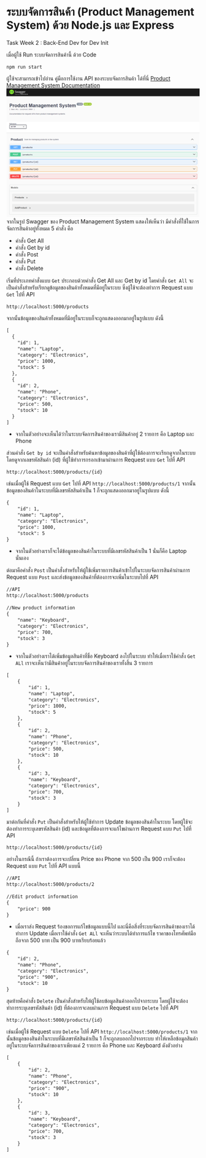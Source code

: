 # ระบบจัดการสินค้า (Product Management System) ด้วย Node.js และ Express

Task Week 2 : Back-End Dev for Dev Init

เมื่อผู้ใช้ Run ระบบจัดการสินค้านี้ ด้วย Code
```
npm run start
```
ผู้ใช้จะสามารถเข้าไปอ่าน คู่มือการใช้งาน API ของระบบจัดการสินค้า ได้ที่นี่ [Product Management System Documentation](http://localhost:5000/doc)
![Swagger page](img/swagger.png)
จากในรูป Swagger ของ Product Management System แสดงให้เห็นว่า มีคำสั่งที่ใช้ในการจัดการสินค้าอยู่ทั้งหมด 5 คำสั่ง คือ
- คำสั่ง Get All
- คำสั่ง Get by id
- คำสั่ง Post
- คำสั่ง Put
- คำสั่ง Delete

เริ่มที่ประเภทคำสั่งแบบ `Get` ประกอบด้วยคำสั่ง Get All และ Get by id โดยคำสั่ง `Get All` จะเป็นคำสั่งสำหรับเรียกดูข้อมูลของสินค้าทั้งหมดที่มีอยู่ในระบบ ซึ่งผู้ใช้จะต้องทำการ Request แบบ `Get` ไปที่ API
```
http://localhost:5000/products
```
จากนั้นข้อมูลของสินค้าทั้งหมดที่มีอยู่ในระบบก็จะถูกแสดงออกมาอยู่ในรูปแบบ ดังนี้
```
[
  {
    "id": 1,
    "name": "Laptop",
    "category": "Electronics",
    "price": 1000,
    "stock": 5
  },
  {
    "id": 2,
    "name": "Phone",
    "category": "Electronics",
    "price": 500,
    "stock": 10
  }
]
```
- จากในตัวอย่างจะเห็นได้ว่าในระบบจัดการสินค้าของเรามีสินค้าอยู่ 2 รายการ คือ Laptop และ Phone

ส่วนคำสั่ง `Get by id` จะเป็นคำสั่งสำหรับค้นหาข้อมูลของสินค้าที่ผู้ใช้ต้องการจะเรียกดูจากในระบบ โดยดูจากเลขรหัสสินค้า (id) ที่ผู้ใช้ทำการกรอกเข้ามาผ่านการ Request แบบ `Get` ไปที่ API
```
http://localhost:5000/products/{id}
```
เช่นเมื่อผู้ใช้ Request แบบ `Get` ไปที่ API `http://localhost:5000/products/1` จากนั้นข้อมูลของสินค้าในระบบที่มีเลขรหัสสินค้าเป็น 1 ก็จะถูกแสดงออกมาอยู่ในรูปแบบ ดังนี้
```
{
    "id": 1,
    "name": "Laptop",
    "category": "Electronics",
    "price": 1000,
    "stock": 5
}
```
- จากในตัวอย่างเราก็จะได้ข้อมูลของสินค้าในระบบที่มีเลขรหัสสินค้าเป็น 1 นั่นก็คือ Laptop นั่นเอง

ต่อมาคือคำสั่ง `Post` เป็นคำสั่งสำหรับให้ผู้ใช้เพิ่มรายการสินค้าเข้าไปในระบบจัดการสินค้าผ่านการ Request แบบ `Post` และส่งข้อมูลของสินค้าที่ต้องการจะเพิ่มในระบบไปที่ API
```
//API
http://localhost:5000/products

//New product information
{
    "name": "Keyboard",
    "category": "Electronics",
    "price": 700,
    "stock": 3
}
```
- จากในตัวอย่างเราได้เพิ่มข้อมูลสินค้าที่ชื่อ Keyboard ลงไปในระบบ ทำให้เมื่อเราใช้คำสั่ง `Get ALl` เราจะเห็นว่ามีสินค้าอยู่ในระบบจัดการสินค้าของเราทั้งสิ้น 3 รายการ
```
[
    {
        "id": 1,
        "name": "Laptop",
        "category": "Electronics",
        "price": 1000,
        "stock": 5
    },
    {
        "id": 2,
        "name": "Phone",
        "category": "Electronics",
        "price": 500,
        "stock": 10
    },
    {
        "id": 3,
        "name": "Keyboard",
        "category": "Electronics",
        "price": 700,
        "stock": 3
    }
]
```
มาต่อกันที่คำสั่ง `Put` เป็นคำสั่งสำหรับให้ผู้ใช้ทำการ Update ข้อมูลของสินค้าในระบบ โดยผู้ใช้จะต้องทำการระบุเลขรหัสสินค้า (id) และข้อมูลที่ต้องการจะแก้ไขผ่านการ Request แบบ `Put` ไปที่ API
```
http://localhost:5000/products/{id}
```
อย่างในกรณีนี้ ถ้าเราต้องการจะเปลี่ยน Price ของ Phone จาก 500 เป็น 900 เราก็จะต้อง Request แบบ `Put` ไปที่ API แบบนี้
```
//API
http://localhost:5000/products/2

//Edit product information
{
    "price": 900
}
```
- เมื่อเราส่ง Request ร้องขอการแก้ไขข้อมูลแบบนี้ไป และนี่คือสิ่งที่ระบบจัดการสินค้าของเราได้ทำการ Update เมื่อเราใช้คำสั่ง `Get ALl` จะเห็นว่าระบบได้ทำการแก้ไข ราคาของโทรศัพท์มือถือจาก 500 บาท เป็น 900 บาทเรียบร้อยแล้ว
```
{
    "id": 2,
    "name": "Phone",
    "category": "Electronics",
    "price": "900",
    "stock": 10
}
```

สุดท้ายคือคำสั่ง `Delete` เป็นคำสั่งสำหรับให้ผู้ใช้ลบข้อมูลสินค้าออกไปจากระบบ โดยผู้ใช้จะต้องทำการระบุเลขรหัสสินค้า (id) ที่ต้องการจะลบผ่านการ Request แบบ `Delete` ไปที่ API
```
http://localhost:5000/products/{id}
```
เช่นเมื่อผู้ใช้ Request แบบ `Delete` ไปที่ API `http://localhost:5000/products/1` จากนั้นข้อมูลของสินค้าในระบบที่มีเลขรหัสสินค้าเป็น 1 ก็จะถูกลบออกไปจากระบบ ทำให้เหลือข้อมูลสินค้าอยู่ในระบบจัดการสินค้าของเราเพียงแค่ 2 รายการ คือ Phone และ Keyboard ดังตัวอย่าง
```
[
    {
        "id": 2,
        "name": "Phone",
        "category": "Electronics",
        "price": "900",
        "stock": 10
    },
    {
        "id": 3,
        "name": "Keyboard",
        "category": "Electronics",
        "price": 700,
        "stock": 3
    }
]
```